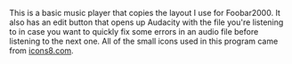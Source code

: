 This is a basic music player that copies the layout I use for Foobar2000. It also has an edit button that opens up Audacity with the file you're listening to in case you want to quickly fix some errors in an audio file before listening to the next one. All of the small icons used in this program came from [icons8.com](https://icons8.com/icons).